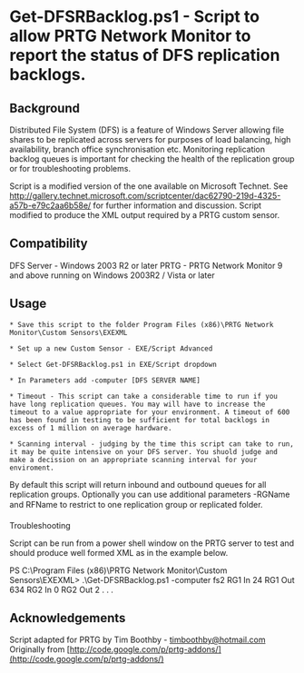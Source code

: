 # Get-DFSRBacklog.ps1 - Script to allow PRTG Network Monitor to report the status of DFS replication backlogs.

## Background

Distributed File System (DFS) is a feature of Windows Server allowing file shares to be replicated across servers for purposes of load balancing, high availability, branch office synchronisation etc. Monitoring replication backlog queues is important for checking the health of the replication group or for troubleshooting problems.

Script is a modified version of the one available on Microsoft Technet. See http://gallery.technet.microsoft.com/scriptcenter/dac62790-219d-4325-a57b-e79c2aa6b58e/ for further information and discussion. Script modified to produce the XML output required by a PRTG custom sensor. 

## Compatibility

DFS Server - Windows 2003 R2 or later
PRTG - PRTG Network Monitor 9 and above running on Windows 2003R2 / Vista or later

## Usage

	* Save this script to the folder Program Files (x86)\PRTG Network Monitor\Custom Sensors\EXEXML

	* Set up a new Custom Sensor - EXE/Script Advanced

	* Select Get-DFSRBacklog.ps1 in EXE/Script dropdown

	* In Parameters add -computer [DFS SERVER NAME]

	* Timeout - This script can take a considerable time to run if you have long replication queues. You may will have to increase the timeout to a value appropriate for your environment. A timeout of 600 has been found in testing to be sufficient for total backlogs in excess of 1 million on average hardware.

	* Scanning interval - judging by the time this script can take to run, it may be quite intensive on your DFS server. You shuold judge and make a decission on an appropriate scanning interval for your enviroment.


By default this script will return inbound and outbound queues for all replication groups. Optionally you can use additional parameters -RGName and RFName to restrict to one replication group or replicated folder.

Troubleshooting

Script can be run from a power shell window on the PRTG server to test and should produce well formed XML as in the example below.

PS C:\Program Files (x86)\PRTG Network Monitor\Custom Sensors\EXEXML> .\Get-DFSRBacklog.ps1 -computer fs2
<prtg>
<result>
<channel>RG1 In</channel>
<value>24</value>
</result>
<result>
<channel>RG1 Out</channel>
<value>634</value>
</result>
<result>
<channel>RG2 In</channel>
<value>0</value>
</result>
<result>
<channel>RG2 Out</channel>
<value>2</value>
</result>
.
.
.
</prtg>

## Acknowledgements
Script adapted for PRTG by Tim Boothby - timboothby@hotmail.com
Originally from [http://code.google.com/p/prtg-addons/](http://code.google.com/p/prtg-addons/)
